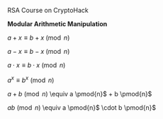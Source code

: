 RSA Course on CryptoHack

__Modular Arithmetic Manipulation__

$a + x \equiv b + x \pmod{n}$

$a - x \equiv b - x \pmod{n}$

$a \cdot x \equiv b \cdot x \pmod{n}$

$a^x \equiv b^x \pmod{n}$

$a + b \pmod{n}$ \equiv a \pmod{n}$ + b \pmod{n}$

$ab \pmod{n}$ \equiv a \pmod{n}$ \cdot b \pmod{n}$

